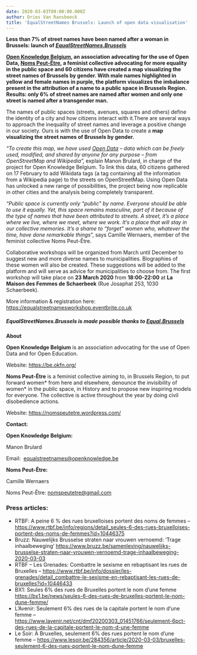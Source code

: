 ```yaml
---
date: 2020-03-03T09:00:00.000Z
author: Dries Van Ransbeeck
title: 'EqualStreetNames Brussels: Launch of open data visualisation'
---
```


**Less than 7% of street names have been named after a woman in Brussels: launch of _[EqualStreetNames.Brussels](https://equalstreetnames.brussels/)_**

**[Open Knowledge Belgium](https://be.okfn.org/), an association advocating for the use of Open Data, [Noms Peut-Être](https://nomspeutetre.wordpress.com/), a feminist collective advocating for more equality in the public space and 60 citizens have created a map visualizing the street names of Brussels by gender. With male names highlighted in yellow and female names in purple, the platform visualizes the imbalance present in the attribution of a name to a public space in Brussels Region. Results: only 6% of street names are named after women and only one street is named after a transgender man.**

The names of public spaces (streets, avenues, squares and others) define the identity of a city and how citizens interact with it.There are several ways to approach the inequality of street names and leverage a positive change in our society. Ours is with the use of Open Data to create a **map visualizing the street names of Brussels by gender.**

_“To create this map, we have used [Open Data](https://en.wikipedia.org/wiki/Open_data) – data which can be freely used, modified, and shared by anyone for any purpose – from OpenStreetMap and Wikipedia”,_ explain Manon Brulard, in charge of the project for Open Knowledge Belgium. To link this data, 60 citizens gathered on 17 February to add Wikidata tags (a tag containing all the information from a Wikipedia page) to the streets on OpenStreetMap. Using Open Data has unlocked a new range of possibilities, the project being now replicable in other cities and the analysis being completely transparent.

_“Public space is currently only “public” by name. Everyone should be able to use it equally. Yet, this space remains masculine, part of it because of the type of names that have been attributed to streets. A street, it’s a place where we live, where we meet, where we work. It’s a place that will stay in our collective memories. It’s a shame to “forget” women who, whatever the time, have done remarkable things_”, says Camille Wernaers, member of the feminist collective Noms Peut-Être.

Collaborative workshops will be organized from March until December to suggest new and more diverse names to municipalities. Biographies of these women will also be created. These suggestions will be added to the platform and will serve as advice for municipalities to choose from. The first workshop will take place on **23 March 2020** from **18:00-22:00** at **La Maison des Femmes de Schaerbeek** (Rue Josaphat 253, 1030 Schaerbeek).

More information & registration here: <https://equalstreetnamesworkshop.eventbrite.co.uk>

##### **EqualStreetNames.Brussels is made possible thanks to [Equal.Brussels](http://equal.brussels/fr/)**

**About**

**Open Knowledge Belgium** is an association advocating for the use of Open Data and for Open Education.

Website: <https://be.okfn.org/>

**Noms Peut-Être** is a feminist collective aiming to, in Brussels Region, to put forward women\* from here and elsewhere, denounce the invisibility of women\* in the public space, in History and to propose new inspiring models for everyone. The collective is active throughout the year by doing civil disobedience actions.

Website: <https://nomspeutetre.wordpress.com/>

**Contact:**

**Open Knowledge Belgium:**

Manon Brulard

Email:  [equalstreetnames@openknowledge.be](mailto:equalstreetnames@openknowledge.be)

**Noms Peut-Être:**

Camille Wernaers

Noms Peut-Être: [nomspeutetre@gmail.com](mailto:nomspeutetre@gmail.com)

### Press articles:

- RTBF: A peine 6 % des rues bruxelloises portent des noms de femmes – <https://www.rtbf.be/info/regions/detail_seules-6-des-rues-bruxelloises-portent-des-noms-de-femmes?id=10446375>
- Bruzz: Nauwelijks Brusselse straten naar vrouwen vernoemd: ‘Trage inhaalbeweging’ <https://www.bruzz.be/samenleving/nauwelijks-brusselse-straten-naar-vrouwen-vernoemd-trage-inhaalbeweging-2020-03-03>
- RTBF – Les Grenades: Combattre le sexisme en rebaptisant les rues de Bruxelles – <https://www.rtbf.be/info/dossier/les-grenades/detail_combattre-le-sexisme-en-rebaptisant-les-rues-de-bruxelles?id=10446433>
- BX1: Seules 6% des rues de Bruxelles portent le nom d’une femme <https://bx1.be/news/seules-6-des-rues-de-bruxelles-portent-le-nom-dune-femme/>
- L’Avenir: Seulement 6% des rues de la capitale portent le nom d’une femme – <https://www.lavenir.net/cnt/dmf20200303_01451766/seulement-6pct-des-rues-de-la-capitale-portent-le-nom-d-une-femme>
- Le Soir: À Bruxelles, seulement 6% des rues portent le nom d’une femme – <https://www.lesoir.be/284356/article/2020-03-03/bruxelles-seulement-6-des-rues-portent-le-nom-dune-femme>
